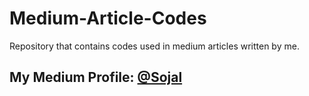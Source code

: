 # Medium-Article-Codes

Repository that contains codes used in medium articles written by me.  
## My Medium Profile: [@Sojal](https://medium.com/@Sojal)
